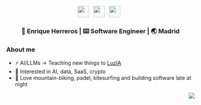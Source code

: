<body>
<p align='center'> 
  <a href="https://twitter.com/eherrerosj"><img height="30" src="https://raw.githubusercontent.com/trinwin/trinwin/master/icons/twitter.png?raw=true"></a>&nbsp;&nbsp;
  <a href="https://www.linkedin.com/in/eherrerosj/"><img height="30" src="https://raw.githubusercontent.com/trinwin/trinwin/master/icons/linkedin.png?raw=true"></a>&nbsp;&nbsp;
  <a href="https://medium.com/@eherreros"><img height="30" src="https://raw.githubusercontent.com/trinwin/trinwin/master/icons/medium.png?raw=true"></a>&nbsp;&nbsp;

<div align="center">
<h3> 👀 Enrique Herreros | ⌨️ Software Engineer | 🌏 Madrid </h3> 
</div>

### About me 
- ⚡️ AI/LLMs -> Teaching new things to [LuzIA](https://luzia.com/)
- 🌱 Interested in AI, data, SaaS, crypto
- 🤠 Love mountain-biking, padel, kitesurfing and building software late at night  
</body>


<img style="float: right;" src="https://visitor-badge.laobi.icu/badge?page_id=eherrerosj.visitor-badge">

